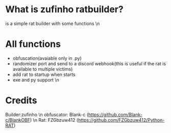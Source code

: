 # What is zufinho ratbuilder?
is a simple rat builder with some functions \n

# All functions
+ obfuscation(avaiable only in .py)
+ randomizer port and send to a discord webhook(this is useful if the rat is available to multiple victims)
+ add rat to startup when starts
+ exe and py support
\n
# Credits
Builder:zufinho \n
obfuscator: Blank-c (https://github.com/Blank-c/BlankOBF) \n
Rat: FZGbzuw412 (https://github.com/FZGbzuw412/Python-RAT)